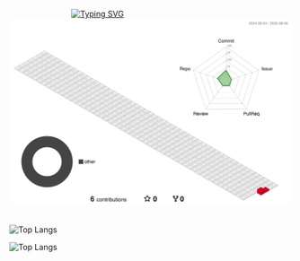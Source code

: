                              
[![Typing SVG](https://readme-typing-svg.demolab.com?font=Fira+Code&weight=600&size=60&pause=1000&center=true&vCenter=true&width=700&height=100&lines=Hello+World+!;I+am+Chenxin)](https://git.io/typing-svg)                              
          
![](./profile-3d-contrib/profile-gitblock.svg)      


![Top Langs](https://github-readme-stats.vercel.app/api/top-langs/?username=EDITHstars&layout=compact&theme=tokyonight)        

![Top Langs](https://github-readme-stats.vercel.app/api/top-langs/?username=EDITHstars&layout=compact)    
     

    


